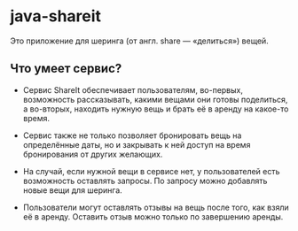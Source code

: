 # java-shareit
Это приложение для шеринга (от англ. share — «делиться») вещей.
## Что умеет сервис?
- Сервис ShareIt обеспечивает пользователям, во-первых, возможность рассказывать, какими вещами они готовы поделиться, а во-вторых, находить нужную вещь и брать её в аренду на какое-то время. 

- Сервис также не только позволяет бронировать вещь на определённые даты, но и закрывать к ней доступ на время бронирования от других желающих. 

- На случай, если нужной вещи в сервисе нет, у пользователей есть возможность оставлять запросы. По запросу можно добавлять новые вещи для шеринга. 

- Пользователи могут оставлять отзывы на вещь после того, как взяли её в аренду. Оставить отзыв можно только по завершению аренды.
